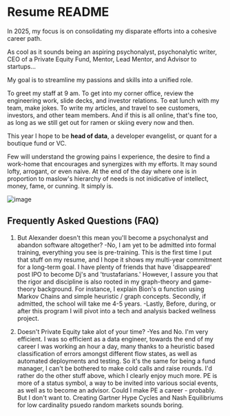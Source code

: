# Resume README

In 2025, my focus is on consolidating my disparate efforts into a cohesive career path.

As cool as it sounds being an aspiring psychonalyst, psychonalytic writer, CEO of a Private Equity Fund, Mentor, Lead Mentor, and Advisor to startups...

My goal is to streamline my passions and skills into a unified role.

To greet my staff at 9 am. To get into my corner office, review the engineering work, slide decks, and investor relations. To eat lunch with my team, make jokes. To write my articles, and travel to see customers, investors, and other team members. And if this is all online, that's fine too, as long as we still get out for ramen or skiing every now and then.

This year I hope to be **head of data**, a developer evangelist, or quant for a boutique fund or VC.

Few will understand the growing pains I experience, the desire to find a work-home that encourages and synergizes with my efforts. It may sound lofty, arrogant, or even naive. At the end of the day where one is in proportion to maslow's hierarchy of needs is not inidicative of intellect, money, fame, or cunning. It simply is. 

![image](https://external-content.duckduckgo.com/iu/?u=https%3A%2F%2Fparsadi.com%2Fwp-content%2Fuploads%2F2022%2F05%2FMaslows-Hierarchy-of-Needs.jpg&f=1&nofb=1&ipt=6b9dbf0bafbca65ad85d09e45c706f49e39f7829045d1eeea9600b93f338fbd1&ipo=images)

## Frequently Asked Questions (FAQ)
1. But Alexander doesn't this mean you'll become a psychonalyst and abandon software altogether?
   -No, I am yet to be admitted into formal training, everything you see is pre-training.  This is the first time I put that stuff on my resume, and I hope it shows my multi-year commitment for a long-term goal.  I have plenty of friends that have 'disappeared' post IPO to become Dj's and 'trustafarians.'  However, I assure you that the rigor and discipline is also rooted in my graph-theory and game-theory background.  For instance, I explain Bion's α function using Markov Chains and simple heuristic / graph concepts.
   Secondly, if admitted, the school will take me 4-5 years.
   -Lastly, Before, during, or after this program I will pivot into a tech and analysis backed wellness project.

2. Doesn't Private Equity take alot of your time?
   -Yes and No.  I'm very efficient. I was so efficient as a data engineer, towards the end of my career I was working an hour a day, many thanks to a heuristic based classification of errors amongst different flow states, as well as automated deployments and testing.  So it's the same for being a fund manager, I can't be bothered to make cold calls and raise rounds.  I'd rather do the other stuff above, which I clearly enjoy much more.  PE is more of a status symbol, a way to be invited into various social events, as well as to become an advisor.  Could I make PE a career - probably.  But I don't want to.  Creating Gartner Hype Cycles and Nash Equilibriums for low cardinality psuedo random markets sounds boring.
